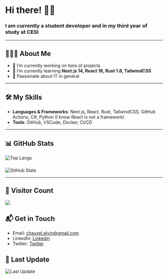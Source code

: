 # Hi there! 👋🏼

### I am currently a student developer and in my third year of study at CESI

---

## 🙋🏻‍♂️ About Me

- 🔭 I’m currently working on tons of projects
- 🌱 I’m currently learning **Next.js 14, React 18, Rust 1.8, TailwindCSS**
- 🎯 Passionate about IT in general

---

## 🛠️ My Skills

- **Languages & Frameworks**: Next.js, React, Rust, TailwindCSS, GitHub Actions, C#, Python (I know React is not a framework)
- **Tools**: GitHub, VSCode, Docker, CI/CD

---

## 📊 GitHub Stats

![Top Langs](https://github-readme-stats.vercel.app/api/top-langs/?username=VulqyFR&layout=compact&theme=default)
###
![GitHub Stats](https://github-readme-stats.vercel.app/api?username=VulqyFR&show_icons=true&hide_title=true&count_private=true&hide=prs&theme=default)

---

## 🏅 Visitor Count
![](https://api.visitorbadge.io/api/VisitorHit?user=estruyf&repo=vulqyFR&countColor=%237B1E7A)

## 📬 Get in Touch
- Email: chauvel.elvin@gmail.com
- LinkedIn: [Linkedin](https://www.linkedin.com/in/elvin-chauvel-69800827a/)
- Twitter: [Twitter](https://x.com/elvinchauvel)

## 🔄 Last Update

![Last Update](https://img.shields.io/github/last-commit/VulqyFR/VulqyFR?style=flat&color=blue)

